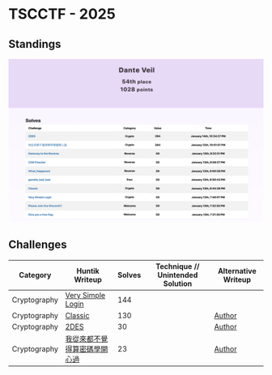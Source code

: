 # TSCCTF - 2025

## Standings

![Description](./images/TeamStandings.png)

## Challenges

| Category    | Huntik Writeup   | Solves | Technique // Unintended Solution | Alternative Writeup   |
| ----------- | ---------------  | ------ | ------------ | ---------------- | 
| Cryptography   | [Very Simple Login](challenges/Cryptography/Very-Simple-Login/)    |    144     |      |           
| Cryptography   | [Classic](challenges/Cryptography/Classic/)   |   130      |       |  [Author](https://github.com/Seraphin-/ctf/blob/master/2025/irisctf/knutsacque.md)
| Cryptography   | [2DES](challenges/Cryptography/2DES/)    |    30     |            |  [Author](https://github.com/Seraphin-/ctf/blob/master/2025/irisctf/ayes.md)
| Cryptography   | [我從來都不覺得算密碼學開心過](challenges/Cryptography/我從來都不覺得算密碼學開心過/)    |   23      |      |  [Author](https://github.com/Seraphin-/ctf/blob/master/2025/irisctf/sphincs5.md) 
